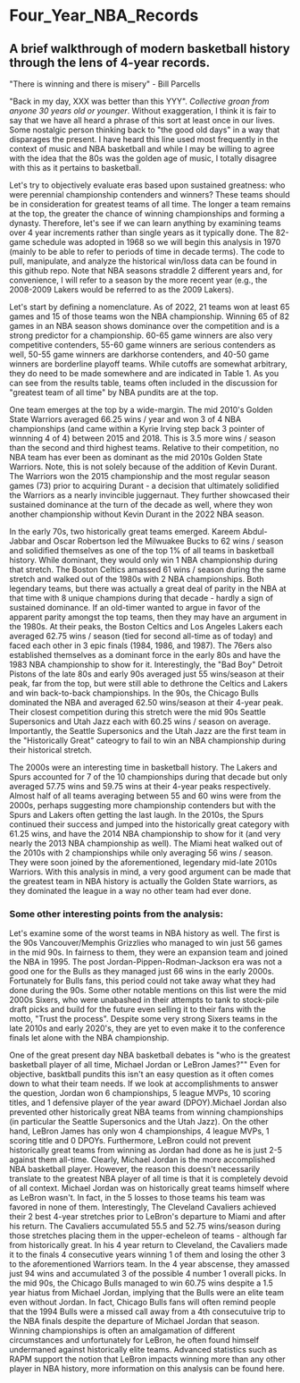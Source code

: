 # Four_Year_NBA_Records

## **A brief walkthrough of modern basketball history through the lens of 4-year records.**

"There is winning and there is misery" - Bill Parcells

"Back in my day, XXX was better than this YYY". *Collective groan from anyone 30 years old or younger*. Without exaggeration, I think it is fair to say that we have all heard a phrase of this sort at least once in our lives. Some nostalgic person thinking back to "the good old days" in a way that disparages the present. I have heard this line used most frequently in the context of music and NBA basketball and while I may be willing to agree with the idea that the 80s was the golden age of music, I totally disagree with this as it pertains to basketball.

Let's try to objectively evaluate eras based upon sustained greatness: who were perennial championship contenders and winners? These teams should be in consideration for greatest teams of all time. The longer a team remains at the top, the greater the chance of winning championships and forming a dynasty. Therefore, let's see if we can learn anything by examining teams over 4 year increments rather than single years as it typically done. The 82-game schedule was adopted in 1968 so we will begin this analysis in 1970 (mainly to be able to refer to periods of time in decade terms). The code to pull, manipulate, and analyze the historical win/loss data can be found in this github repo. Note that NBA seasons straddle 2 different years and, for convenience, I will refer to a season by the more recent year (e.g., the 2008-2009 Lakers would be referred to as the 2009 Lakers). 

Let's start by defining a nomenclature. As of 2022, 21 teams won at least 65 games and 15 of those teams won the NBA championship. Winning 65 of 82 games in an NBA season shows dominance over the competition and is a strong predictor for a championship. 60-65 game winners are also very competitive contenders, 55-60 game winners are serious contenders as well, 50-55 game winners are darkhorse contenders, and 40-50 game winners are borderline playoff teams.  While cutoffs are somewhat arbitrary, they do need to be made somewhere and are indicated in Table 1. As you can see from the results table, teams often included in the discussion for "greatest team of all time" by NBA pundits are at the top. 

One team emerges at the top by a wide-margin. The mid 2010's Golden State Warriors averaged 66.25 wins / year and won 3 of 4 NBA championships (and came within a Kyrie Irving step back 3 pointer of winnning 4 of 4) between 2015 and 2018. This is 3.5 more wins / season than the second and third highest teams. Relative to their competition, no NBA team has ever been as dominant as the mid 2010s Golden State Warriors. Note, this is not solely because of the addition of Kevin Durant. The Warriors won the 2015 championship and the most regular season games (73) prior to acquiring Durant - a decision that ultimately solidified the Warriors as a nearly invincible juggernaut. They further showcased their sustained dominance at the turn of the decade as well, where they won another championship without Kevin Durant in the 2022 NBA season. 

In the early 70s, two historically great teams emerged. Kareem Abdul-Jabbar and Oscar Robertson led the Milwuakee Bucks to 62 wins / season and solidified themselves as one of the top 1% of all teams in basketball history. While dominant, they would only win 1 NBA championship during that stretch. The Boston Celtics amassed 61 wins / season during the same stretch and walked out of the 1980s with 2 NBA championships. Both legendary teams, but there was actually a great deal of parity in the NBA at that time with 8 unique champions during that decade - hardly a sign of sustained dominance. If an old-timer wanted to argue in favor of the apparent parity amongst the top teams, then they may have an argument in the 1980s. At their peaks, the Boston Celtics and Los Angeles Lakers each averaged 62.75 wins / season (tied for second all-time as of today) and faced each other in 3 epic finals (1984, 1986, and 1987). The 76ers also established themselves as a dominant force in the early 80s and have the 1983 NBA championship to show for it. Interestingly, the "Bad Boy" Detroit Pistons of the late 80s and early 90s averaged just 55 wins/season at their peak, far from the top, but were still able to dethrone the Celtics and Lakers and win back-to-back championships. In the 90s, the Chicago Bulls dominated the NBA and averaged 62.50 wins/season at their 4-year peak. Their closest competition during this stretch were the mid 90s Seattle Supersonics and Utah Jazz each with 60.25 wins / season on average. Importantly, the Seattle Supersonics and the Utah Jazz are the first team in the "Historically Great" cateogry to fail to win an NBA championship during their historical stretch. 

The 2000s were an interesting time in basketball history. The Lakers and Spurs accounted for 7 of the 10 championships during that decade but only averaged 57.75 wins and 59.75 wins at their 4-year peaks respectively. Almost half of all teams averaging between 55 and 60 wins were from the 2000s, perhaps suggesting more championship contenders but with the Spurs and Lakers often getting the last laugh. In the 2010s, the Spurs continued their success and jumped into the historically great category with 61.25 wins, and have the 2014 NBA championship to show for it (and very nearly the 2013 NBA championship as well). The Miami heat walked out of the 2010s with 2 championships while only averaging 56 wins / season. They were soon joined by the aforementioned, legendary mid-late 2010s Warriors. With this analysis in mind, a very good argument can be made that the greatest team in NBA history is actually the Golden State warriors, as they dominated the league in a way no other team had ever done. 

### **Some other interesting points from the analysis:**

Let's examine some of the worst teams in NBA history as well. The first is the 90s Vancouver/Memphis Grizzlies who managed to win just 56 games in the mid 90s. In fairness to them, they were an expansion team and joined the NBA in 1995. The post Jordan-Pippen-Rodman-Jackson era was not a good one for the Bulls as they managed just 66 wins in the early 2000s. Fortunately for Bulls fans, this period could not take away what they had done during the 90s. Some other notable mentions on this list were the mid 2000s Sixers, who were unabashed in their attempts to tank to stock-pile draft picks and build for the future even selling it to their fans with the motto, "Trust the process". Despite some very strong Sixers teams in the late 2010s and early 2020's, they are yet to even make it to the conference finals let alone with the NBA championship. 

One of the great present day NBA basketball debates is "who is the greatest basketball player of all time, Michael Jordan or LeBron James?"" Even for objective, basktball pundits this isn't an easy question as it often comes down to what their team needs. If we look at accomplishments to answer the question, Jordan won 6 championships, 5 league MVPs, 10 scoring titles, and 1 defensive player of the year award (DPOY).Michael Jordan also prevented other historically great NBA teams from winning championships (in particular the Seattle Supersonics and the Utah Jazz). On the other hand, LeBron James has only won 4 championships, 4 league MVPs, 1 scoring title and 0 DPOYs. Furthermore, LeBron could not prevent historically great teams from winning as Jordan had done as he is just 2-5 against them all-time. Clearly, Michael Jordan is the more accomplished NBA basketball player. However, the reason this doesn't necessarily translate to the greatest NBA player of all time is that it is completely devoid of all context. Michael Jordan was on historically great teams himself where as LeBron wasn't. In fact, in the 5 losses to those teams his team was favored in none of them. Interestingly, The Cleveland Cavaliers achieved their 2 best 4-year stretches prior to LeBron's departure to Miami and after his return. The Cavaliers accumulated 55.5 and 52.75 wins/season during those stretches placing them in the upper-echeleon of teams - although far from historically great. In his 4 year return to Cleveland, the Cavaliers made it to the finals 4 consecutive years winning 1 of them and losing the other 3 to the aforementioned Warriors team. In the 4 year abscense, they amassed just 94 wins and accumulated 3 of the possible 4 number 1 overall picks. In the mid 90s, the Chicago Bulls managed to win 60.75 wins despite a 1.5 year hiatus from Michael Jordan, implying that the Bulls were an elite team even without Jordan. In fact, Chicago Bulls fans will often remind people that the 1994 Bulls were a missed call away from a 4th consecutuive trip to the NBA finals despite the departure of Michael Jordan that season. Winning championships is often an amalgamation of different circumstances and unfortunately for LeBron, he often found himself undermaned against historically elite teams. Advanced statistics such as RAPM support the notion that LeBron impacts winning more than any other player in NBA history, more information on this analysis can be found here. 


